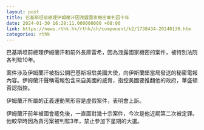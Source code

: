 ```yaml
---
layout: post
title: 巴基斯坦前總理伊姆蘭汗因洩露國家機密案判囚十年
date: 2024-01-30 16:28:11.000000000 +08:00
link: https://news.rthk.hk/rthk/ch/component/k2/1738434-20240130.htm
categories: rthk
---
```


巴基斯坦前總理伊姆蘭汗和前外長庫雷希，因為洩露國家機密的案件，被特別法院各判監10年。

案件涉及伊姆蘭汗被指公開巴基斯坦駐美國大使，向伊斯蘭堡當局發送的秘密電報內容。伊姆蘭汗聲稱電報包含來自美國的威脅，指控美國要推翻他的政府，華盛頓否認指控。

伊姆蘭汗所屬的正義運動黨形容是虛假案件，表明會上訴。

伊姆蘭汗前年被國會罷免後，一直面對幾十宗案件，今次是他近期第二次被定罪。他較早時因為貪污案被判監3年，禁止參加下星期的大選。

